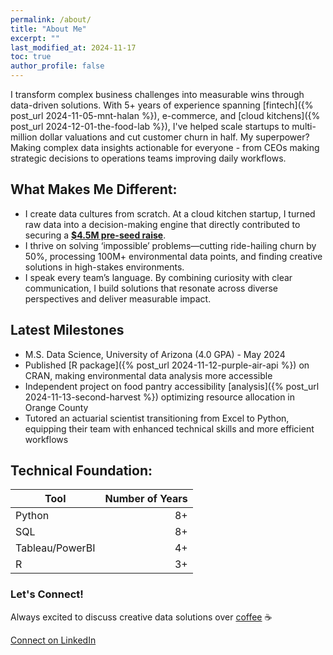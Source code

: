 ```yaml
---
permalink: /about/
title: "About Me"
excerpt: ""
last_modified_at: 2024-11-17
toc: true
author_profile: false
---
```


I transform complex business challenges into measurable wins through data-driven solutions. With 5+ years of experience spanning [fintech]({% post_url 2024-11-05-mnt-halan %}), e-commerce, and [cloud kitchens]({% post_url 2024-12-01-the-food-lab %}), I've helped scale startups to multi-million dollar valuations and cut customer churn in half. My superpower? Making complex data insights actionable for everyone - from CEOs making strategic decisions to operations teams improving daily workflows.

## What Makes Me Different:

- I create data cultures from scratch. At a cloud kitchen startup, I turned raw data into a decision-making engine that directly contributed to securing a **[$4.5M pre-seed raise](https://techcrunch.com/2022/04/18/the-food-lab-an-egyptian-cloud-kitchen-provider-raises-4-5m-pre-seed-for-expansion/)**.
- I thrive on solving ‘impossible’ problems—cutting ride-hailing churn by 50%, processing 100M+ environmental data points, and finding creative solutions in high-stakes environments.
- I speak every team’s language. By combining curiosity with clear communication, I build solutions that resonate across diverse perspectives and deliver measurable impact.

## Latest Milestones

- M.S. Data Science, University of Arizona (4.0 GPA) - May 2024
- Published [R package]({% post_url 2024-11-12-purple-air-api %}) on CRAN, making environmental data analysis more accessible
- Independent project on food pantry accessibility [analysis]({% post_url 2024-11-13-second-harvest %}) optimizing resource allocation in Orange County
- Tutored an actuarial scientist transitioning from Excel to Python, equipping their team with enhanced technical skills and more efficient workflows

## Technical Foundation:

| **Tool**        | **Number of Years** |
| --------------- | ------------------: |
| Python          |                  8+ |
| SQL             |                  8+ |
| Tableau/PowerBI |                  4+ |
| R               |                  3+ |

### Let's Connect!

Always excited to discuss creative data solutions over [coffee](https://calendar.app.google/FH9je67e1wmmg41v5) ☕

[Connect on LinkedIn](http://linkedin.com/in/hrazzak)
